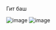 

Гит баш 

![image](https://user-images.githubusercontent.com/90219892/205492843-c7fd3d30-6e6d-449e-8f7d-14af142a1406.png)
![image](https://user-images.githubusercontent.com/90219892/205492848-a7fd90a5-3888-4f42-810c-45270bbbf3fb.png)
